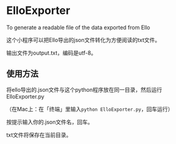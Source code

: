 # ElloExporter
To generate a readable file of the data exported from Ello

这个小程序可以把Ello导出的json文件转化为方便阅读的txt文件。

输出文件为output.txt，编码是utf-8。


## 使用方法

将ello导出的.json文件与这个python程序放在同一目录，然后运行ElloExporter.py

（在Mac上：在「终端」里输入`python ElloExporter.py`，回车运行）

按提示输入你的.json文件名，回车。

txt文件将保存在当前目录。
